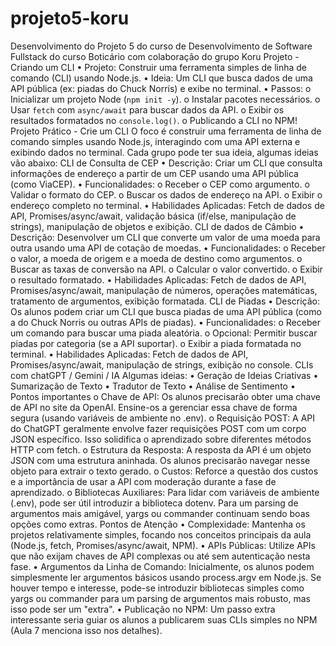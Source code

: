 # projeto5-koru
Desenvolvimento do Projeto 5 do curso de Desenvolvimento de Software Fullstack do curso Boticário com colaboração do grupo Koru
Projeto - Criando um CLI
• Projeto: Construir uma ferramenta simples de linha de comando (CLI) usando
Node.js.
• Ideia: Um CLI que busca dados de uma API pública (ex: piadas do Chuck Norris)
e exibe no terminal.
• Passos:
o Inicializar um projeto Node (`npm init -y`).
o Instalar pacotes necessários.
o Usar `fetch` com `async/await` para buscar dados da API.
o Exibir os resultados formatados no `console.log()`.
o Publicando a CLI no NPM!
Projeto Prático - Crie um CLI
O foco é construir uma ferramenta de linha de comando simples usando Node.js,
interagindo com uma API externa e exibindo dados no terminal.
Cada grupo pode ter sua ideia, algumas ideias vão abaixo:
CLI de Consulta de CEP
• Descrição: Criar um CLI que consulta informações de endereço a partir de um
CEP usando uma API pública (como ViaCEP).
• Funcionalidades:
o Receber o CEP como argumento.
o Validar o formato do CEP.
o Buscar os dados de endereço na API.
o Exibir o endereço completo no terminal.
• Habilidades Aplicadas: Fetch de dados de API, Promises/async/await,
validação básica (if/else, manipulação de strings), manipulação de objetos e
exibição.
CLI de dados de Câmbio
• Descrição: Desenvolver um CLI que converte um valor de uma moeda para
outra usando uma API de cotação de moedas.
• Funcionalidades:
o Receber o valor, a moeda de origem e a moeda de destino como
argumentos.
o Buscar as taxas de conversão na API.
o Calcular o valor convertido.
o Exibir o resultado formatado.
• Habilidades Aplicadas: Fetch de dados de API, Promises/async/await,
manipulação de números, operações matemáticas, tratamento de argumentos,
exibição formatada.
CLI de Piadas
• Descrição: Os alunos podem criar um CLI que busca piadas de uma API pública
(como a do Chuck Norris ou outras APIs de piadas).
• Funcionalidades:
o Receber um comando para buscar uma piada aleatória.
o Opcional: Permitir buscar piadas por categoria (se a API suportar).
o Exibir a piada formatada no terminal.
• Habilidades Aplicadas: Fetch de dados de API, Promises/async/await,
manipulação de strings, exibição no console.
CLIs com chatGPT / Gemini / IA
Algumas ideias:
• Geração de Ideias Criativas
• Sumarização de Texto
• Tradutor de Texto
• Análise de Sentimento
• Pontos importantes
o Chave de API: Os alunos precisarão obter uma chave de API no site da
OpenAI. Ensine-os a gerenciar essa chave de forma segura (usando
variáveis de ambiente no .env).
o Requisição POST: A API do ChatGPT geralmente envolve fazer
requisições POST com um corpo JSON específico. Isso solidifica o
aprendizado sobre diferentes métodos HTTP com fetch.
o Estrutura da Resposta: A resposta da API é um objeto JSON com uma
estrutura aninhada. Os alunos precisarão navegar nesse objeto para
extrair o texto gerado.
o Custos: Reforce a questão dos custos e a importância de usar a API com
moderação durante a fase de aprendizado.
o Bibliotecas Auxiliares: Para lidar com variáveis de ambiente (.env), pode
ser útil introduzir a biblioteca dotenv. Para um parsing de argumentos
mais amigável, yargs ou commander continuam sendo boas opções
como extras.
Pontos de Atenção
• Complexidade: Mantenha os projetos relativamente simples, focando nos
conceitos principais da aula (Node.js, fetch, Promises/async/await, NPM).
• APIs Públicas: Utilize APIs que não exijam chaves de API complexas ou até sem
autenticação nesta fase.
• Argumentos da Linha de Comando: Inicialmente, os alunos podem
simplesmente ler argumentos básicos usando process.argv em Node.js. Se
houver tempo e interesse, pode-se introduzir bibliotecas simples como yargs ou
commander para um parsing de argumentos mais robusto, mas isso pode ser
um "extra".
• Publicação no NPM: Um passo extra interessante seria guiar os alunos a
publicarem suas CLIs simples no NPM (Aula 7 menciona isso nos detalhes).
